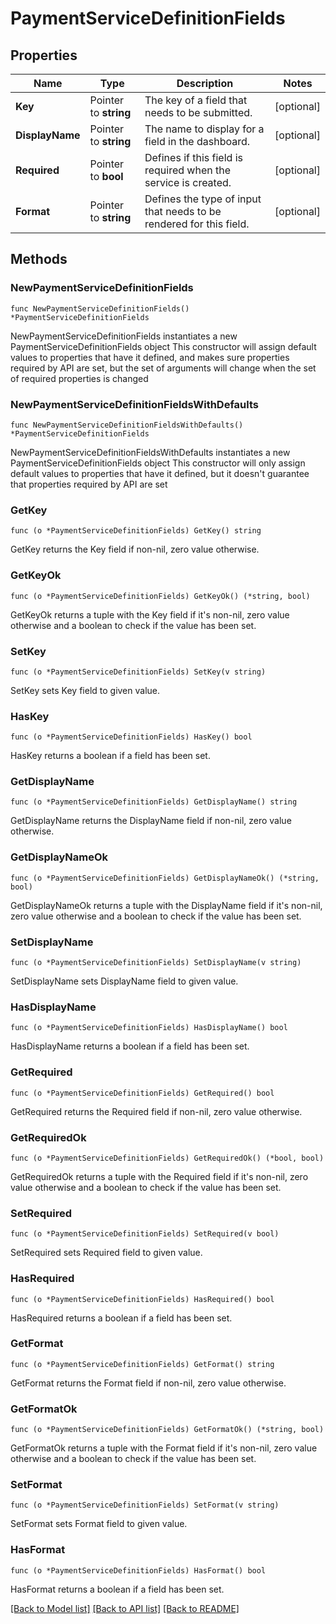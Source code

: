 # PaymentServiceDefinitionFields

## Properties

Name | Type | Description | Notes
------------ | ------------- | ------------- | -------------
**Key** | Pointer to **string** | The key of a field that needs to be submitted. | [optional] 
**DisplayName** | Pointer to **string** | The name to display for a field in the dashboard. | [optional] 
**Required** | Pointer to **bool** | Defines if this field is required when the service is created. | [optional] 
**Format** | Pointer to **string** | Defines the type of input that needs to be rendered for this field. | [optional] 

## Methods

### NewPaymentServiceDefinitionFields

`func NewPaymentServiceDefinitionFields() *PaymentServiceDefinitionFields`

NewPaymentServiceDefinitionFields instantiates a new PaymentServiceDefinitionFields object
This constructor will assign default values to properties that have it defined,
and makes sure properties required by API are set, but the set of arguments
will change when the set of required properties is changed

### NewPaymentServiceDefinitionFieldsWithDefaults

`func NewPaymentServiceDefinitionFieldsWithDefaults() *PaymentServiceDefinitionFields`

NewPaymentServiceDefinitionFieldsWithDefaults instantiates a new PaymentServiceDefinitionFields object
This constructor will only assign default values to properties that have it defined,
but it doesn't guarantee that properties required by API are set

### GetKey

`func (o *PaymentServiceDefinitionFields) GetKey() string`

GetKey returns the Key field if non-nil, zero value otherwise.

### GetKeyOk

`func (o *PaymentServiceDefinitionFields) GetKeyOk() (*string, bool)`

GetKeyOk returns a tuple with the Key field if it's non-nil, zero value otherwise
and a boolean to check if the value has been set.

### SetKey

`func (o *PaymentServiceDefinitionFields) SetKey(v string)`

SetKey sets Key field to given value.

### HasKey

`func (o *PaymentServiceDefinitionFields) HasKey() bool`

HasKey returns a boolean if a field has been set.

### GetDisplayName

`func (o *PaymentServiceDefinitionFields) GetDisplayName() string`

GetDisplayName returns the DisplayName field if non-nil, zero value otherwise.

### GetDisplayNameOk

`func (o *PaymentServiceDefinitionFields) GetDisplayNameOk() (*string, bool)`

GetDisplayNameOk returns a tuple with the DisplayName field if it's non-nil, zero value otherwise
and a boolean to check if the value has been set.

### SetDisplayName

`func (o *PaymentServiceDefinitionFields) SetDisplayName(v string)`

SetDisplayName sets DisplayName field to given value.

### HasDisplayName

`func (o *PaymentServiceDefinitionFields) HasDisplayName() bool`

HasDisplayName returns a boolean if a field has been set.

### GetRequired

`func (o *PaymentServiceDefinitionFields) GetRequired() bool`

GetRequired returns the Required field if non-nil, zero value otherwise.

### GetRequiredOk

`func (o *PaymentServiceDefinitionFields) GetRequiredOk() (*bool, bool)`

GetRequiredOk returns a tuple with the Required field if it's non-nil, zero value otherwise
and a boolean to check if the value has been set.

### SetRequired

`func (o *PaymentServiceDefinitionFields) SetRequired(v bool)`

SetRequired sets Required field to given value.

### HasRequired

`func (o *PaymentServiceDefinitionFields) HasRequired() bool`

HasRequired returns a boolean if a field has been set.

### GetFormat

`func (o *PaymentServiceDefinitionFields) GetFormat() string`

GetFormat returns the Format field if non-nil, zero value otherwise.

### GetFormatOk

`func (o *PaymentServiceDefinitionFields) GetFormatOk() (*string, bool)`

GetFormatOk returns a tuple with the Format field if it's non-nil, zero value otherwise
and a boolean to check if the value has been set.

### SetFormat

`func (o *PaymentServiceDefinitionFields) SetFormat(v string)`

SetFormat sets Format field to given value.

### HasFormat

`func (o *PaymentServiceDefinitionFields) HasFormat() bool`

HasFormat returns a boolean if a field has been set.


[[Back to Model list]](../README.md#documentation-for-models) [[Back to API list]](../README.md#documentation-for-api-endpoints) [[Back to README]](../README.md)


